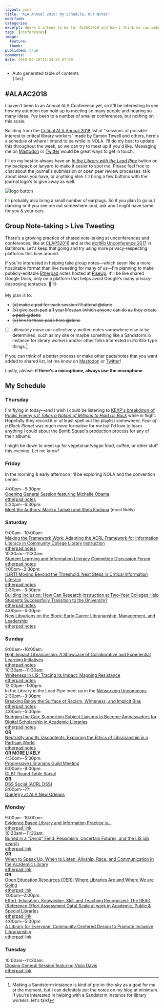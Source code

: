 ```yaml
---
layout: post
title: "ALA Annual 2018: My Schedule, Our Notes"
modified:
categories:
excerpt: Where I intend to be for ALAAC2018 and how I think we can make group notes.  
tags: [conferences]
image:
  feature:  
  thumb:  
published: true
comments:
date: 2018-06-19T11:34:53-07:00
---
```


- Auto generated table of contents  
{:toc}  

## #ALAAC2018  

I haven't been to an Annual ALA Conference yet, so it'll be interesting to see how my attention can hold up to meeting so many people and hearing so many ideas. I've been to a number of smaller conferences, but nothing on this scale.  

Building from the [Critical ALA Annual 2018](https://oasis.sandstorm.io/shared/FtfUzJBeY_PW_tNa-1WPCxD-sONAqiUU9X5ZUvC19Dn) list of "sessions of possible interest to critical library workers" made by Eamon Tewell and others, here's a schedule of where I intend to be while in NOLA. I'll do my best to update this throughout the week, so we can try to meet up if you'd like. Messaging me on [Mastodon](https://scholar.social/@foureyedsoul) or [Twitter](https://twitter.com/foureyedsoul) would be great ways to get in touch.  

I'll do my best to always have an [_In the Library with the Lead Pipe_](http://www.inthelibrarywiththeleadpipe.org/about/) button on my backpack or lanyard to make it easier to spot me. Please feel free to chat about the journal's submission or open peer review processes, talk about ideas you have, or anything else. I'll bring a few buttons with the journal logo's to give away as well.  

![logo button]({{site:url}}/images/lpLogoButton.jpg)  

I'll probably also bring a small number of earplugs. So if you plan to go out dancing or if you see me out somewhere loud, ask and I might have some for you & your ears.  

## Group Note-taking > Live Tweeting  

There's a growing practice of shared note-taking at unconferences and conferences, like at [CLAPS2016](https://drive.google.com/drive/folders/0B6Obmnl0RQwTWWFXYld0Vkhvcmc?usp=sharing) and at the [#critlib Unconference 2017](https://critlib2017.wordpress.com/program/) in Baltimore. Let's keep that going and try using more privacy-respecting platforms this time around.  

If you're interested in helping take group notes—which seem like a more hospitable format than live tweeting for many of us—I'm planning to make publicly-editable [Etherpad](http://etherpad.org) notes hosted at [RiseUp](https://riseup.net). It'll be like shared Google Docs, only on a platform that helps avoid Google's many privacy-destroying tentacles. :octopus: :thumbsdown: 

My plan is to:  

- <strike>[x] make a pad for each session I'll attend @done </strike>  
- <strike>[x] give each pad a 1 year lifespan (which anyone can do as they create a pad) @done </strike>  
- <strike>[x] link to those pads here @done </strike>  
- [ ] ultimately move our collectively-written notes somewhere else to be determined, such as my site or maybe something like a Sandstorm.io instance for library workers and/or other folks interested in #critlib-type things.[^sandpie]  

[^sandpie]: Making a Sandstorm instance is kind of pie-in-the-sky as a goal for me at the moment, but I can definitely put the notes on my blog at minimum. If you're interested in helping with a Sandstorm instance for library workers, let's talk!  

If you can think of a better process or make other pads/notes that you want added to shared list, let me know on [Mastodon](https://scholar.social/@foureyedsoul) or [Twitter](https://twitter.com/foureyedsoul)!  

Lastly, please: **if there's a microphone, always use the microphone.**  

## My Schedule  

### Thursday  

I'm flying in today—and I wish I could be listening to [KEXP's breakdown of Public Enemy's _It Takes a Nation of Millions to Hold Us Back_](https://www.kexp.org/read/2018/5/10/announcing-public-enemy-album-breakdown/) while in flight. Hopefully they record it or at least spell out the playlist somewhere. _Fear of a Black Planet_ was much more formative for me but I'd love to learn anything I could about the Bomb Squad's production process for any of their albums.  

I might be down to meet up for vegetarian/vegan food, coffee, or other stuff this evening. Let me know!  

### Friday  

In the morning & early afternoon I'll be exploring NOLA and the convention center.  

4:00pm--5:30pm:  
[Opening General Session featuring Michelle Obama](https://www.eventscribe.com//2018/ALA-Annual/fsPopup.asp?Mode=presInfo&PresentationID=405586)  
[etherpad notes](https://pad.riseup.net/p/ALAAC2018Fri0400pm-keep)  
5:30pm--6:30pm:  
[Meet the Authors: Mariko Tamaki and Shea Fontana](https://www.eventscribe.com//2018/ALA-Annual/fsPopup.asp?Mode=presInfo&PresentationID=400110) (most likely)  

### Saturday  

9:00am--10:00am:  
[Making the Framework Work: Adapting the ACRL Framework for Information Literacy in Community College Library Instruction](https://www.eventscribe.com//2018/ALA-Annual/fsPopup.asp?Mode=presInfo&PresentationID=352598)  
[etherpad notes](https://pad.riseup.net/p/CAIs6xumpU3Z-keep)  
10:30am--11:30am:  
[Student Learning and Information Literacy Committee Discussion Forum](https://www.eventscribe.com//2018/ALA-Annual/fsPopup.asp?Mode=presInfo&PresentationID=380846)  
[etherpad notes](https://pad.riseup.net/p/hEqgaJDiNPSg-keep)  
1:00pm--2:30pm:  
[(LIRT) Moving Beyond the Threshold: Next Steps in Critical Information Literacy](https://www.eventscribe.com//2018/ALA-Annual/fsPopup.asp?Mode=presInfo&PresentationID=353518)  
[etherpad notes](https://pad.riseup.net/p/kK7pf0E4icCG-keep)  
2:30pm--3:30pm:  
[Building Inclusion: How Can Research Instruction at Two-Year Colleges Help Students Successfully Transition to the University?](https://www.eventscribe.com//2018/ALA-Annual/fsPopup.asp?Mode=presInfo&PresentationID=352254)  
[etherpad notes](https://pad.riseup.net/p/ALAAC2018Sat230p-keep)  
4:00pm--5:00pm:  
[New Librarians on the Block: Early Career Librarianship, Management, and Leadership](https://www.eventscribe.com//2018/ALA-Annual/fsPopup.asp?Mode=presInfo&PresentationID=352459)  
[etherpad notes](https://pad.riseup.net/p/ALAAC2018Sat0400pm-keep)  

### Sunday   

9:00am--10:00am:  
[High Impact Librarianship: A Showcase of Collaborative and Experiential Learning Initiatives](https://www.eventscribe.com//2018/ALA-Annual/fsPopup.asp?Mode=presInfo&PresentationID=352608)  
[etherpad notes](https://pad.riseup.net/p/ALAAC2018Sun0900am-keep)  
10:30am--11:30am:  
[Whiteness in LIS: Tracing its Impact, Mapping Resistance](https://www.eventscribe.com//2018/ALA-Annual/fsPopup.asp?Mode=presInfo&PresentationID=352589)  
[etherpad notes](https://pad.riseup.net/p/ALAAC2018Sun1030am-keep)  
12:00pm--1:00pm:  
In the Library in the Lead Pipe meet up in the [Networking Uncommons](https://2018.alaannual.org/whats-happening/networking-uncommons)  
2:30pm--3:30pm:  
[Breaking Below the Surface of Racism, Whiteness, and Implicit Bias](https://www.eventscribe.com//2018/ALA-Annual/fsPopup.asp?Mode=presInfo&PresentationID=352249)  
[etherpad notes](https://pad.riseup.net/p/ALAAC2018Sun0230pm-keep)  
4:00pm--5:00pm:  
[Bridging the Gap: Supporting Subject Liaisons to Become Ambassadors for Digital Scholarship in Academic Libraries](https://www.eventscribe.com//2018/ALA-Annual/fsPopup.asp?Mode=presInfo&PresentationID=352251)  
[etherpad notes](https://pad.riseup.net/p/ALAAC2018Sun0400pm-keep)  
**OR**  
[Neutrality and Its Discontents: Exploring the Ethics of Librarianship in a Partisan World](https://www.eventscribe.com//2018/ALA-Annual/fsPopup.asp?Mode=presInfo&PresentationID=352471)  
[etherpad notes](https://pad.riseup.net/p/ALAAC2018Sun0400pmNeutrality-keep)  
**OR MORE LIKELY**  
4:30om--5:30pm:  
[Progressive Librarians Guild Meeting](https://www.eventscribe.com//2018/ALA-Annual/fsPopup.asp?Mode=presInfo&PresentationID=380758)  
6:00pm--8:00pm:  
[GLBT Round Table Social](https://www.facebook.com/events/244714849439515/)  
**OR**  
[DSS Social (ACRL DSS)](https://www.eventscribe.com//2018/ALA-Annual/fsPopup.asp?Mode=presInfo&PresentationID=380478)  
8:00pm--??:  
[Que(e)ry at ALA New Orleans](https://www.facebook.com/events/243039979783985/)  

### Monday  

9:00am--10:00am:  
[Evidence Based Library and Information Practice is…](https://www.eventscribe.com//2018/ALA-Annual/fsPopup.asp?Mode=presInfo&PresentationID=352359)  
[etherpad link](https://pad.riseup.net/p/ALAAC2018Mon0900am-keep)  
10:30am--11:30am:  
[Buried in a “Dying” Field: Pessimism, Uncertain Futures, and the LIS job search](https://www.eventscribe.com//2018/ALA-Annual/fsPopup.asp?Mode=presInfo&PresentationID=352258)  
[etherpad link](https://pad.riseup.net/p/ALAAC2018Mon1030amLISJobSearch-keep)  
**OR**  
[When to Speak Up, When to Listen: Allyship, Race, and Communication in the Academic Library](https://www.eventscribe.com//2018/ALA-Annual/fsPopup.asp?Mode=presInfo&PresentationID=352298)  
[etherpad link](https://pad.riseup.net/p/ALAAC2018Mon1030amAllyshipRace-keep)  
**OR**  
[Open Education Resources (OER): Where Libraries Are and Where We are Going](https://www.eventscribe.com//2018/ALA-Annual/fsPopup.asp?Mode=presInfo&PresentationID=352299)  
[etherpad link](https://pad.riseup.net/p/ALAAC2018Mon1030amOER-keep)  
1:00pm--2:00pm:  
[Effort, Education, Knowledge, Skill and Teaching Recognized: The READ (Reference Effort Assessment Data) Scale at work in Academic, Public & Special Libraries](https://www.eventscribe.com//2018/ALA-Annual/fsPopup.asp?Mode=presInfo&PresentationID=352323)  
[etherpad link](https://pad.riseup.net/p/ALAAC2018Mon0100pmREADscale-keep)  
4:00pm--5:00pm:  
[A Library for Everyone: Community Centered Design to Promote Inclusive Librarianship](https://www.eventscribe.com//2018/ALA-Annual/fsPopup.asp?Mode=presInfo&PresentationID=352236)  
[etherpad link](https://pad.riseup.net/p/ALAAC2018Mon0400pmCommunity-keep)  

### Tuesday  

10:00am--11:30am:  
[Closing General Session featuring Viola Davis](https://www.eventscribe.com//2018/ALA-Annual/fsPopup.asp?Mode=presInfo&PresentationID=380141)  
[etherpad link](https://pad.riseup.net/p/ALAAC2018Tues1000amClosing-ViolaDavis-keep)  